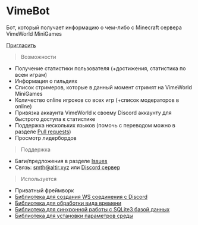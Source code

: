 
# VimeBot

Бот, который получает информацию о чем-либо с Minecraft сервера VimeWorld MiniGames

[Пригласить](https://discordapp.com/oauth2/authorize?client_id=617440271386411047&scope=bot&permissions=378944)

> Возможности
* Получение статистики пользователя (+достижения, статистика по всем играм)
* Информация о гильдиях
* Список стримеров, которые в данный момент стримят на VimeWorld MiniGames
* Количество online игроков со всех игр (+список модераторов в online)
* Привязка аккаунта VimeWorld к своему Discord аккаунту для быстрого доступа к статистике
* Поддержка нескольких языков (помочь с переводом можно в разделе [Pull requests](https://github.com/Altir-Team/vimebot/pulls))
* Просмотр лидербордов

> Поддержка
* Баги/предложения в разделе [Issues](https://github.com/Altir-Team/vimebot/issues)
* Связь: smth@altir.xyz или [Discord сервер](https://altir.xyz/smth/support)

> Используется
* Приватный фреймворк
* [Библиотека для создания WS соединения с Discord](https://abal.moe/Eris)
* [Библиотека для обработки вида времени](https://momentjs.com)
* [Библиотека для синхронной работы с SQLite3 базой данных](https://github.com/JoshuaWise/better-sqlite3)
* [Библиотека для установки параметров среды](https://github.com/rolodato/dotenv-safe)
